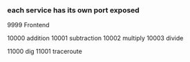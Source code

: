 ### each service has its own port exposed 

9999  Frontend

10000 addition
10001 subtraction
10002 multiply
10003 divide 

11000 dig
11001 traceroute